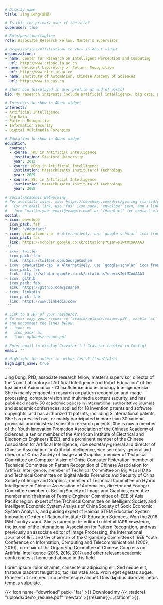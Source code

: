 ```yaml
---
# Display name
title: Jing Dong(董晶)

# Is this the primary user of the site?
superuser: true

# Role/position/tagline
role: Associate Research Fellow, Master's Supervisor

# Organizations/Affiliations to show in About widget
organizations:
- name: Center for Research on Intelligent Perception and Computing
  url: http://www.cripac.ia.ac.cn
- name: National Laboratory of Pattern Recognition
  url: http://www.nlpr.ia.ac.cn
- name: Institute of Automation, Chinese Academy of Sciences
  url: http://www.ia.cas.cn

# Short bio (displayed in user profile at end of posts)
bio: My research interests include artificial intelligence, big data, pattern recognition, information security and digital multimedia forensics. #这句在哪呢？

# Interests to show in About widget
interests:
- Artificial Intelligence
- Big Data
- Pattern Recognition
- Information Security
- Digital Multimedia Forensics

# Education to show in About widget
education:
  courses:
  - course: PhD in Artificial Intelligence
    institution: Stanford University
    year: 2012
  - course: MEng in Artificial Intelligence
    institution: Massachusetts Institute of Technology
    year: 2009
  - course: BSc in Artificial Intelligence
    institution: Massachusetts Institute of Technology
    year: 2008

# Social/Academic Networking
# For available icons, see: https://wowchemy.com/docs/getting-started/page-builder/#icons
#   For an email link, use "fas" icon pack, "envelope" icon, and a link in the
#   form "mailto:your-email@example.com" or "/#contact" for contact widget.
social:
- icon: envelope
  icon_pack: fas
  link: '/#contact'
- icon: graduation-cap  # Alternatively, use `google-scholar` icon from `ai` icon pack
  icon_pack: fas
  link: https://scholar.google.co.uk/citations?user=sIwtMXoAAAAJ
'''
- icon: twitter
  icon_pack: fab
  link: https://twitter.com/GeorgeCushen
- icon: graduation-cap  # Alternatively, use `google-scholar` icon from `ai` icon pack
  icon_pack: fas
  link: https://scholar.google.co.uk/citations?user=sIwtMXoAAAAJ
- icon: github
  icon_pack: fab
  link: https://github.com/gcushen
- icon: linkedin
  icon_pack: fab
  link: https://www.linkedin.com/
'''

# Link to a PDF of your resume/CV.
# To use: copy your resume to `static/uploads/resume.pdf`, enable `ai` icons in `params.toml`, 
# and uncomment the lines below.
# - icon: cv
#   icon_pack: ai
#   link: uploads/resume.pdf

# Enter email to display Gravatar (if Gravatar enabled in Config)
email: ""

# Highlight the author in author lists? (true/false)
highlight_name: true
---
```


Jing Dong, PhD, associate research fellow, master’s supervisor, director of the "Joint Laboratory of Artificial Intelligence and Robot Education" of the Institute of Automation - China Science and technology intelligence star. She is mainly engaged in research on pattern recognition and image processing, computer vision and multimedia content security, and has published nearly 50 academic papers in international authoritative journals and academic conferences, applied for 18 invention patents and software copyrights, and has authorized 11 patents, including 3 international patents. She has presided over or mainly participated in more than 30 national, provincial and ministerial scientific research projects. She is now a member of the Youth Innovation Promotion Association of the Chinese Academy of Sciences, a senior member of the American Institute of Electrical and Electronics Engineers(IEEE), and a prominent member of the Chinese Association for Artificial Intelligence, vice secretary-general and director of Chinese Association for Artificial Intelligence, vice secretary-general and director of China Society of Image and Graphics, member of Technical Committee on Computer Vision of China Computer Federation, member of Technical Committee on Pattern Recognition of Chinese Association for Artificial Intelligence, member of Technical Committee on Big Visual Data and Technical Committee on Digital Media Forensics and Security of China Society of Image and Graphics, member of Technical Committee on Hybrid Intelligence of Chinese Association of Automation, director and Younger Committee member of Beijing Society of Image and Graphics, executive member and chairman of Female Engineer Committee of IEEE of Asia Pacific region, expert of the Technical Committee on Intelligent Society and Intelligent Economic System Analysis of China Society of Socio Economic System Analysis, and guiding expert of Haidian STEM Education System Innovation Center of National Institute Of Education Sciences. Won the 2016 IBM faculty award. She is currently the editor in chief of IAPR newsletter, the journal of the International Association for Pattern Recognition, and was previously an associate editor of Image Processing, the International Journal of IET, and the chairman of the Organizing Committee of IEEE Youth Conference on Information, Computing and Telecommunications (2009, 2010) , co-chair of the Organizing Committee of Chinese Congress on Artificial Intelligence (2015, 2016, 2017) and other relevant academic conferences at home and abroad in this field.

Lorem ipsum dolor sit amet, consectetur adipiscing elit. Sed neque elit, tristique placerat feugiat ac, facilisis vitae arcu. Proin eget egestas augue. Praesent ut sem nec arcu pellentesque aliquet. Duis dapibus diam vel metus tempus vulputate.

{{< icon name="download" pack="fas" >}} Download my {{< staticref "uploads/demo_resume.pdf" "newtab" >}}resumé{{< /staticref >}}.
